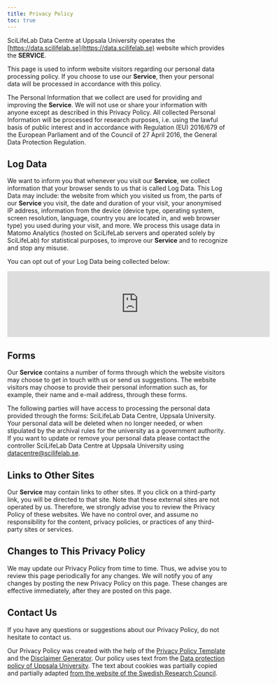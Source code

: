 ```yaml
---
title: Privacy Policy
toc: true
---
```


SciLifeLab Data Centre at Uppsala University operates the [https://data.scilifelab.se](https://data.scilifelab.se) website which provides the **SERVICE**.

This page is used to inform website visitors regarding our personal data processing policy. If you choose to use our **Service**, then your personal data will be processed in accordance with this policy.

The Personal Information that we collect are used for providing and improving the **Service**.
We will not use or share your information with anyone except as described in this Privacy Policy. All collected Personal Information will be processed for research purposes, i.e. using the lawful basis of public interest and in accordance with Regulation (EU) 2016/679 of the European Parliament and of the Council of 27 April 2016, the General Data Protection Regulation.

## Log Data

We want to inform you that whenever you visit our **Service**, we collect information that your browser sends to us that is called Log Data. This Log Data may include: the website from which you visited us from, the parts of our **Service** you visit, the date and duration of your visit, your anonymised IP address, information from the device (device type, operating system, screen resolution, language, country you are located in, and web browser type) you used during your visit, and more. We process this usage data in Matomo Analytics (hosted on SciLifeLab servers and operated solely by SciLifeLab) for statistical purposes, to improve our **Service** and to recognize and stop any misuse.

You can opt out of your Log Data being collected below:

<iframe title="Data share opt out box" style="border: 0; height: 150px; width: 600px;" src="https://matomo.dc.scilifelab.se/index.php?module=CoreAdminHome&action=optOut&language=en&fontFamily=Arial"></iframe>

## Forms

Our **Service** contains a number of forms through which the website visitors may choose to get in touch with us or send us suggestions. The website visitors may choose to provide their personal information such as, for example, their name and e-mail address, through these forms.

The following parties will have access to processing the personal data provided through the forms: SciLifeLab Data Centre, Uppsala University. Your personal data will be deleted when no longer needed, or when stipulated by the archival rules for the university as a government authority. If you want to update or remove your personal data please contact the controller SciLifeLab Data Centre at Uppsala University using datacentre@scilifelab.se.

## Links to Other Sites

Our **Service** may contain links to other sites. If you click on a third-party link, you will be directed to that site. Note that these external sites are not operated by us. Therefore, we strongly advise you to review the Privacy Policy of these websites. We have no control over, and assume no responsibility for the content, privacy policies, or practices of any third-party sites or services.

## Changes to This Privacy Policy

We may update our Privacy Policy from time to time.
Thus, we advise you to review this page periodically for any changes.
We will notify you of any changes by posting the new Privacy Policy on this page.
These changes are effective immediately, after they are posted on this page.

## Contact Us

If you have any questions or suggestions about our Privacy Policy, do not hesitate to contact us.

Our Privacy Policy was created with the help of the [Privacy Policy Template](https://www.privacypolicytemplate.net) and the [Disclaimer Generator](https://www.disclaimergenerator.org/). Our policy uses text from the [Data protection policy of Uppsala University](https://www.uu.se/en/about-uu/data-protection-policy). The text about cookies was partially copied and partially adapted [from the website of the Swedish Research Council](https://www.vr.se/english/about-cookies.html).
